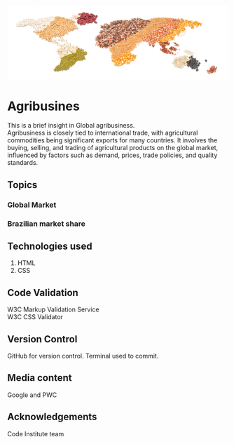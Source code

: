 <img src="images/grainpic.PNG" alt="Header Image">

# Agribusines

This is a brief insight in Global agribusiness.
<br>
Agribusiness is closely tied to international trade, with agricultural commodities being significant exports for many countries. It involves the buying, selling, and trading of agricultural products on the global market, influenced by factors such as demand, prices, trade policies, and quality standards.
<br>

## Topics

### Global Market

### Brazilian market share

## Technologies used

<ol>
    <li>HTML</li>
    <li>CSS</li>
</ol>

## Code Validation

W3C Markup Validation Service
<br>
W3C CSS Validator

## Version Control

GitHub for version control. Terminal used to commit.
<br>

## Media content

Google and PWC

## Acknowledgements

Code Institute team
